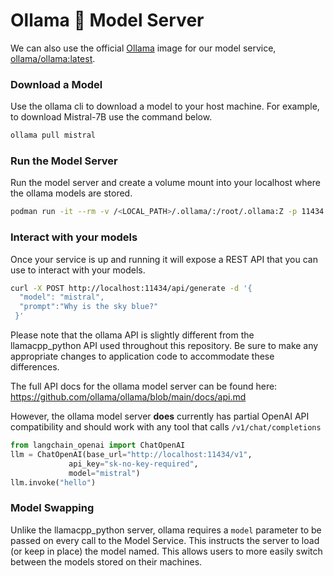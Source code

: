 # Ollama 🦙 Model Server

We can also use the official [Ollama](https://ollama.ai) image for our model service, [ollama/ollama:latest](https://hub.docker.com/r/ollama/ollama).

### Download a Model

Use the ollama cli to download a model to your host machine. For example, to download Mistral-7B use the command below.    

```bash
ollama pull mistral
```

### Run the Model Server

Run the model server and create a volume mount into your localhost where the ollama models are stored. 
```bash
podman run -it --rm -v /<LOCAL_PATH>/.ollama/:/root/.ollama:Z -p 11434:11434 ollama/ollama
```

### Interact with your models

Once your service is up and running it will expose a REST API that you can use to interact with your models.

```bash
curl -X POST http://localhost:11434/api/generate -d '{
  "model": "mistral",
  "prompt":"Why is the sky blue?"
 }'
```
Please note that the ollama API is slightly different from the llamacpp_python API used throughout this repository. Be sure to make any appropriate changes to application code to accommodate these differences.  

The full API docs for the ollama model server can be found here: https://github.com/ollama/ollama/blob/main/docs/api.md 

However, the ollama model server **does** currently has partial OpenAI API compatibility and should work with any tool that calls `/v1/chat/completions`

```python
from langchain_openai import ChatOpenAI
llm = ChatOpenAI(base_url="http://localhost:11434/v1", 
             api_key="sk-no-key-required",
             model="mistral")
llm.invoke("hello")
```
### Model Swapping

Unlike the llamacpp_python server, ollama requires a `model` parameter to be passed on every call to the Model Service. This instructs the server to load (or keep in place) the model named. This allows users to more easily switch between the models stored on their machines.   